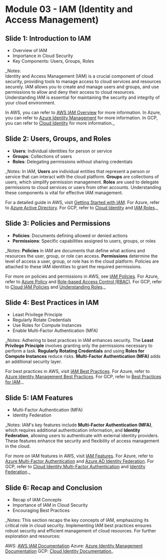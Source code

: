 # Module 03 - IAM (Identity and Access Management)

## Slide 1: Introduction to IAM

- Overview of IAM
- Importance in Cloud Security
- Key Components: Users, Groups, Roles

_Notes:  
Identity and Access Management (IAM) is a crucial component of cloud security, providing tools to manage access to cloud services and resources securely. IAM allows you to create and manage users and groups, and use permissions to allow and deny their access to cloud resources. Understanding IAM is essential for maintaining the security and integrity of your cloud environment.

In AWS, you can refer to [AWS IAM Overview](https://aws.amazon.com/iam/) for more information.
In Azure, you can refer to [Azure Identity Management](https://learn.microsoft.com/en-us/azure/active-directory/fundamentals/active-directory-whatis) for more information.
In GCP, you can refer to [Cloud Identity](https://cloud.google.com/identity) for more information._

## Slide 2: Users, Groups, and Roles

- **Users**: Individual identities for person or service
- **Groups**: Collections of users
- **Roles**: Delegating permissions without sharing credentials

_Notes:
In IAM, **Users** are individual entities that represent a person or service that can interact with the cloud platform. **Groups** are collections of users, which simplify permission management. **Roles** are used to delegate permissions to cloud services or users from other accounts. Understanding these components is vital for effective IAM management.

For a detailed guide in AWS, visit [Getting Started with IAM](https://docs.aws.amazon.com/IAM/latest/UserGuide/getting-started.html).
For Azure, refer to [Azure Active Directory](https://learn.microsoft.com/en-us/azure/active-directory/fundamentals/active-directory-whatis).
For GCP, refer to [Cloud Identity](https://cloud.google.com/identity/docs/concepts/overview) and [IAM Roles](https://cloud.google.com/iam/docs/understanding-roles)._

## Slide 3: Policies and Permissions

- **Policies**: Documents defining allowed or denied actions
- **Permissions**: Specific capabilities assigned to users, groups, or roles

_Notes:
**Policies** in IAM are documents that define what actions and resources the user, group, or role can access. **Permissions** determine the level of access a user, group, or role has in the cloud platform. Policies are attached to these IAM identities to grant the required permissions.

For more on policies and permissions in AWS, see [IAM Policies](https://docs.aws.amazon.com/IAM/latest/UserGuide/access_policies.html).
For Azure, refer to [Azure Policy](https://learn.microsoft.com/en-us/azure/governance/policy/overview) and [Role-based Access Control (RBAC)](https://learn.microsoft.com/en-us/azure/role-based-access-control/overview).
For GCP, refer to [Cloud IAM Policies](https://cloud.google.com/iam/docs/policies) and [Understanding Roles](https://cloud.google.com/iam/docs/understanding-roles)._

## Slide 4: Best Practices in IAM

- Least Privilege Principle
- Regularly Rotate Credentials
- Use Roles for Compute Instances
- Enable Multi-Factor Authentication (MFA)

_Notes:
Adhering to best practices in IAM enhances security. The **Least Privilege Principle** involves granting only the permissions necessary to perform a task. **Regularly Rotating Credentials** and using **Roles for Compute Instances** reduce risks. **Multi-Factor Authentication (MFA)** adds an additional security layer.

For best practices in AWS, visit [IAM Best Practices](https://docs.aws.amazon.com/IAM/latest/UserGuide/best-practices.html).
For Azure, refer to [Azure Identity Management Best Practices](https://learn.microsoft.com/en-us/azure/security/fundamentals/identity-management-best-practices).
For GCP, refer to [Best Practices for IAM](https://cloud.google.com/iam/docs/best-practices)._

## Slide 5: IAM Features

- Multi-Factor Authentication (MFA)
- Identity Federation

_Notes:
IAM's key features include **Multi-Factor Authentication (MFA)**, which requires additional authentication information, and **Identity Federation**, allowing users to authenticate with external identity providers. These features enhance the security and flexibility of access management in the cloud.

For more on IAM features in AWS, visit [IAM Features](https://aws.amazon.com/iam/features/).
For Azure, refer to [Azure Multi-Factor Authentication](https://learn.microsoft.com/en-us/azure/active-directory/authentication/concept-mfa-howitworks) and [Azure AD Identity Federation](https://learn.microsoft.com/en-us/azure/active-directory/hybrid/whatis-hybrid-identity).
For GCP, refer to [Cloud Identity Multi-Factor Authentication](https://cloud.google.com/identity/mfa) and [Identity Federation](https://cloud.google.com/identity/solutions/cloud-identity-federation)._

## Slide 6: Recap and Conclusion

- Recap of IAM Concepts
- Importance of IAM in Cloud Security
- Encouraging Best Practices

_Notes:
This section recaps the key concepts of IAM, emphasizing its critical role in cloud security. Implementing IAM best practices ensures robust security and efficient management of cloud resources. For further exploration and resources:

AWS: [AWS IAM Documentation](https://docs.aws.amazon.com/IAM/latest/UserGuide/introduction.html)
Azure: [Azure Identity Management Documentation](https://learn.microsoft.com/en-us/azure/active-directory/fundamentals/active-directory-whatis)
GCP: [Cloud Identity Documentation](https://cloud.google.com/identity/docs/concepts/overview)_

